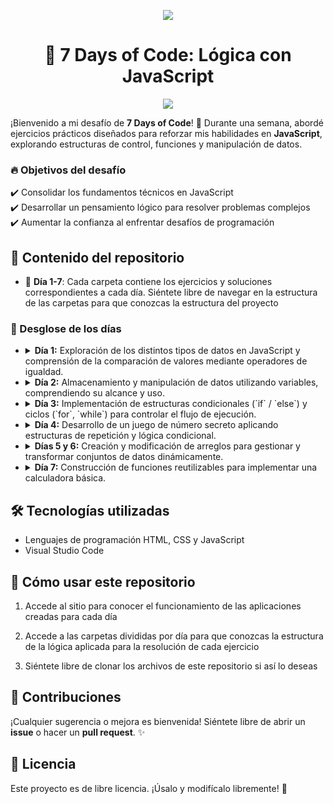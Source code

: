 <p align="center">
<img src ="https://github.com/user-attachments/assets/06600e20-0f02-40d0-974d-6db9fb269715">
</p>
<h1 align="center">🚀 7 Days of Code: Lógica con JavaScript</h1>
<p align="center">
   <img src="https://img.shields.io/badge/STATUS-EN%20DESAROLLO-green">
</p>

¡Bienvenido a mi desafío de **7 Days of Code**! 🎯 Durante una semana, abordé ejercicios prácticos diseñados para reforzar mis habilidades en **JavaScript**, explorando estructuras de control, funciones y manipulación de datos. 

### 🔥 Objetivos del desafío
✔️ Consolidar los fundamentos técnicos en JavaScript  
✔️ Desarrollar un pensamiento lógico para resolver problemas complejos  
✔️ Aumentar la confianza al enfrentar desafíos de programación  

## 📌 Contenido del repositorio
- 📂 **Día 1-7**: Cada carpeta contiene los ejercicios y soluciones correspondientes a cada día. Siéntete libre de navegar en la estructura de las carpetas para que conozcas la estructura del proyecto

### 📅 Desglose de los días
- <details>
   <summary><b>Día 1:</b> Exploración de los distintos tipos de datos en JavaScript y comprensión de la comparación de valores mediante operadores de igualdad.</summary>
   </details>
- <details>
   <summary><b>Día 2:</b> Almacenamiento y manipulación de datos utilizando variables, comprendiendo su alcance y uso.</summary>
   </details>
- <details>
   <summary><b>Día 3:</b> Implementación de estructuras condicionales (`if` / `else`) y ciclos (`for`, `while`) para controlar el flujo de ejecución.</summary>
   </details>
- <details>
   <summary><b>Día 4:</b> Desarrollo de un juego de número secreto aplicando estructuras de repetición y lógica condicional.</summary>
   </details>
- <details>
   <summary><b>Días 5 y 6:</b> Creación y modificación de arreglos para gestionar y transformar conjuntos de datos dinámicamente.</summary>
   </details>
- <details>
   <summary><b>Día 7:</b> Construcción de funciones reutilizables para implementar una calculadora básica.</summary>
   </details>
## 🛠️ Tecnologías utilizadas
- Lenguajes de programación HTML, CSS y JavaScript
- Visual Studio Code

## 🚀 Cómo usar este repositorio
1. Accede al sitio para conocer el funcionamiento de las aplicaciones creadas para cada día 

2. Accede a las carpetas divididas por día para que conozcas la estructura de la lógica aplicada para la resolución de cada ejercicio

3. Siéntete libre de clonar los archivos de este repositorio si así lo deseas 

## 🤝 Contribuciones
¡Cualquier sugerencia o mejora es bienvenida! Siéntete libre de abrir un **issue** o hacer un **pull request**. ✨

## 📜 Licencia
Este proyecto es de libre licencia. ¡Úsalo y modifícalo libremente! 🎉
